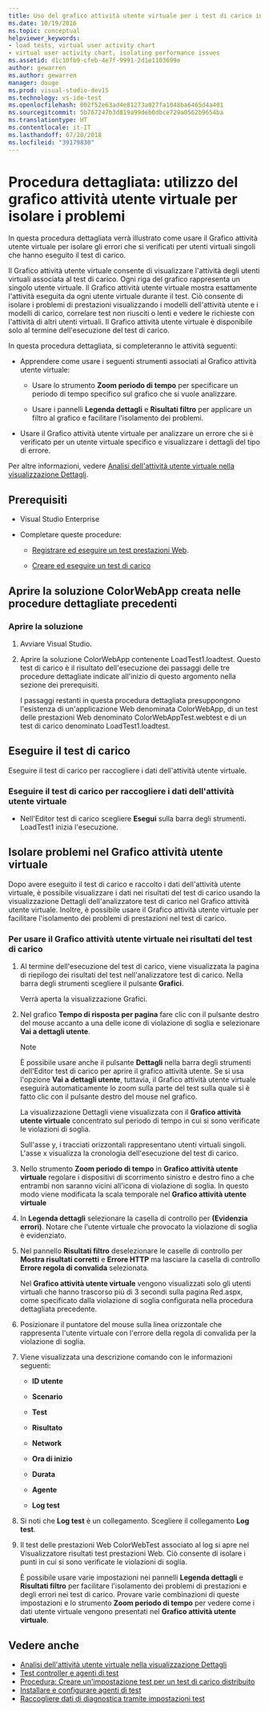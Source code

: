 ```yaml
---
title: Uso del grafico attività utente virtuale per i test di carico in Visual Studio
ms.date: 10/19/2016
ms.topic: conceptual
helpviewer_keywords:
- load tests, virtual user activity chart
- virtual user activity chart, isolating performance issues
ms.assetid: d1c10fb9-cfeb-4e7f-9991-2d1e1103699e
author: gewarren
ms.author: gewarren
manager: douge
ms.prod: visual-studio-dev15
ms.technology: vs-ide-test
ms.openlocfilehash: 002f52e63ad4e81273a027fa1048ba6465d4a401
ms.sourcegitcommit: 5b767247b3d819a99deb0dbce729a0562b9654ba
ms.translationtype: HT
ms.contentlocale: it-IT
ms.lasthandoff: 07/20/2018
ms.locfileid: "39179830"
---
```

# <a name="walkthrough-using-the-virtual-user-activity-chart-to-isolate-issues"></a>Procedura dettagliata: utilizzo del grafico attività utente virtuale per isolare i problemi

In questa procedura dettagliata verrà illustrato come usare il Grafico attività utente virtuale per isolare gli errori che si verificati per utenti virtuali singoli che hanno eseguito il test di carico.

 Il Grafico attività utente virtuale consente di visualizzare l'attività degli utenti virtuali associata al test di carico. Ogni riga del grafico rappresenta un singolo utente virtuale. Il Grafico attività utente virtuale mostra esattamente l'attività eseguita da ogni utente virtuale durante il test. Ciò consente di isolare i problemi di prestazioni visualizzando i modelli dell'attività utente e i modelli di carico, correlare test non riusciti o lenti e vedere le richieste con l'attività di altri utenti virtuali. Il Grafico attività utente virtuale è disponibile solo al termine dell'esecuzione del test di carico.

 In questa procedura dettagliata, si completeranno le attività seguenti:

-   Apprendere come usare i seguenti strumenti associati al Grafico attività utente virtuale:

    -   Usare lo strumento **Zoom periodo di tempo** per specificare un periodo di tempo specifico sul grafico che si vuole analizzare.

    -   Usare i pannelli **Legenda dettagli** e **Risultati filtro** per applicare un filtro al grafico e facilitare l'isolamento dei problemi.

-   Usare il Grafico attività utente virtuale per analizzare un errore che si è verificato per un utente virtuale specifico e visualizzare i dettagli del tipo di errore.

 Per altre informazioni, vedere [Analisi dell'attività utente virtuale nella visualizzazione Dettagli](../test/analyze-load-test-virtual-user-activity-in-the-details-view.md).

## <a name="prerequisites"></a>Prerequisiti

-   Visual Studio Enterprise

-   Completare queste procedure:

    -   [Registrare ed eseguire un test prestazioni Web](http://msdn.microsoft.com/en-us/bd0a82fd-cec0-4861-bc09-e1b0b2d258ef).

    -   [Creare ed eseguire un test di carico](http://msdn.microsoft.com/en-us/7041cbcf-9ab1-4579-98ff-8f296aeaded4)

## <a name="open-the-colorwebapp-solution-created-in-the-previous-walkthroughs"></a>Aprire la soluzione ColorWebApp creata nelle procedure dettagliate precedenti

### <a name="open-the-solution"></a>Aprire la soluzione

1.  Avviare Visual Studio.

2.  Aprire la soluzione ColorWebApp contenente LoadTest1.loadtest. Questo test di carico è il risultato dell'esecuzione dei passaggi delle tre procedure dettagliate indicate all'inizio di questo argomento nella sezione dei prerequisiti.

     I passaggi restanti in questa procedura dettagliata presuppongono l'esistenza di un'applicazione Web denominata ColorWebApp, di un test delle prestazioni Web denominato ColorWebAppTest.webtest e di un test di carico denominato LoadTest1.loadtest.

## <a name="run-the-load-test"></a>Eseguire il test di carico
 Eseguire il test di carico per raccogliere i dati dell'attività utente virtuale.

### <a name="run-the-load-test-to-collect-virtual-user-activity-data"></a>Eseguire il test di carico per raccogliere i dati dell'attività utente virtuale

-   Nell'Editor test di carico scegliere **Esegui** sulla barra degli strumenti. LoadTest1 inizia l'esecuzione.

## <a name="isolate-issues-in-the-virtual-user-activity-chart"></a>Isolare problemi nel Grafico attività utente virtuale

Dopo avere eseguito il test di carico e raccolto i dati dell'attività utente virtuale, è possibile visualizzare i dati nei risultati del test di carico usando la visualizzazione Dettagli dell'analizzatore test di carico nel Grafico attività utente virtuale. Inoltre, è possibile usare il Grafico attività utente virtuale per facilitare l'isolamento dei problemi di prestazioni nel test di carico.

### <a name="to-use-the-virtual-user-activity-chart-in-your-load-test-results"></a>Per usare il Grafico attività utente virtuale nei risultati del test di carico

1.  Al termine dell'esecuzione del test di carico, viene visualizzata la pagina di riepilogo dei risultati del test nell'analizzatore test di carico. Nella barra degli strumenti scegliere il pulsante **Grafici**.

     Verrà aperta la visualizzazione Grafici.

2.  Nel grafico **Tempo di risposta per pagina** fare clic con il pulsante destro del mouse accanto a una delle icone di violazione di soglia e selezionare **Vai a dettagli utente**.

    > [!NOTE]
    > È possibile usare anche il pulsante **Dettagli** nella barra degli strumenti dell'Editor test di carico per aprire il grafico attività utente. Se si usa l'opzione **Vai a dettagli utente**, tuttavia, il Grafico attività utente virtuale eseguirà automaticamente lo zoom sulla parte del test sulla quale si è fatto clic con il pulsante destro del mouse nel grafico.

     La visualizzazione Dettagli viene visualizzata con il **Grafico attività utente virtuale** concentrato sul periodo di tempo in cui si sono verificate le violazioni di soglia.

     Sull'asse y, i tracciati orizzontali rappresentano utenti virtuali singoli. L'asse x visualizza la cronologia dell'esecuzione del test di carico.

3.  Nello strumento **Zoom periodo di tempo** in **Grafico attività utente virtuale** regolare i dispositivi di scorrimento sinistro e destro fino a che entrambi non saranno vicini all'icona di violazione di soglia. In questo modo viene modificata la scala temporale nel **Grafico attività utente virtuale**

4.  In **Legenda dettagli** selezionare la casella di controllo per **(Evidenzia errori)**. Notare che l'utente virtuale che provocato la violazione di soglia è evidenziato.

5.  Nel pannello **Risultati filtro** deselezionare le caselle di controllo per **Mostra risultati corretti** e **Errore HTTP** ma lasciare la casella di controllo **Errore regola di convalida** selezionata.

     Nel **Grafico attività utente virtuale** vengono visualizzati solo gli utenti virtuali che hanno trascorso più di 3 secondi sulla pagina Red.aspx, come specificato dalla violazione di soglia configurata nella procedura dettagliata precedente.

6.  Posizionare il puntatore del mouse sulla linea orizzontale che rappresenta l'utente virtuale con l'errore della regola di convalida per la violazione di soglia.

7.  Viene visualizzata una descrizione comando con le informazioni seguenti:

    -   **ID utente**

    -   **Scenario**

    -   **Test**

    -   **Risultato**

    -   **Network**

    -   **Ora di inizio**

    -   **Durata**

    -   **Agente**

    -   **Log test**

8.  Si noti che **Log test** è un collegamento. Scegliere il collegamento **Log test**.

9. Il test delle prestazioni Web ColorWebTest associato al log si apre nel Visualizzatore risultati test prestazioni Web. Ciò consente di isolare i punti in cui si sono verificate le violazioni di soglia.

     È possibile usare varie impostazioni nei pannelli **Legenda dettagli** e **Risultati filtro** per facilitare l'isolamento dei problemi di prestazioni e degli errori nei test di carico. Provare varie combinazioni di queste impostazioni e lo strumento **Zoom periodo di tempo** per vedere come i dati utente virtuale vengono presentati nel **Grafico attività utente virtuale**.

## <a name="see-also"></a>Vedere anche

- [Analisi dell'attività utente virtuale nella visualizzazione Dettagli](../test/analyze-load-test-virtual-user-activity-in-the-details-view.md)
- [Test controller e agenti di test](configure-test-agents-and-controllers-for-load-tests.md)
- [Procedura: Creare un'impostazione test per un test di carico distribuito](../test/how-to-create-a-test-setting-for-a-distributed-load-test.md)
- [Installare e configurare agenti di test](../test/lab-management/install-configure-test-agents.md)
- [Raccogliere dati di diagnostica tramite impostazioni test](../test/collect-diagnostic-information-using-test-settings.md)